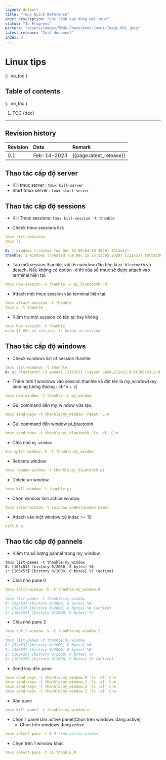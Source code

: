 ```yaml
---
layout: default
title: "Tmux Quick Reference"
short_description: "Các lệnh hay dùng với tmux"
status: "In Progress"
picture: "assets/images/TMUX-Cheatsheet-Cover-Image.001.jpeg"
latest_release: "Init document"
index: 3
---
```


# Linux tips
{: .no_toc }

## Table of contents
{: .no_toc }

1. TOC
{:toc}

-----------------------------------

## Revision history

| Revision | Date          | Remark      |
|:---------|:------------- |:------------|
| 0.1      | Feb-14-2023   | {{page.latest_release}} |



## Thao tác cấp độ server

- Kill tmux server : `tmux kill-server`
- Start tmux server : `tmux start-server`

## Thao tác cấp độ sessions

- Kill Tmux sessions: `tmux kill-session -t thanhle`

- Check tmux sessions list:

```yaml
tmux list-sessions
tmux ls
---
0: 1 windows (created Tue Dec 15 09:04:58 2020) [211x53]
thanhle: 1 windows (created Tue Dec 15 16:52:05 2020) [211x53] (attached)
```

- Tạo mới session thanhle, với tên window đầu tiên là `pi_bluetooth`  và detach. Nếu không có option -d thì cửa sổ tmux sẽ được attach vào terminal hiện tại.

```yaml
tmux new-session -s thanhle -n pi_bluetooth -d
```

- Attach một tmux session vào terminal hiện tại.

```yaml
tmux attach-session -t thanhle
tmux a -t thanhle
```

- Kiểm tra một session có tồn tại hay không

```yaml
tmux has-session -t thanhle
echo $? #0: có session, 1: không có session
```

## Thao tác cấp độ windows

- Check windows list of session thanhle

```yaml
tmux list-windows -t thanhle
0: pi_bluetooth* (3 panes) [211x53] [layout ba54,211x53,0,0{105x53,0,0,3,105x53,106,0[105x26,106,0,4,105x26,106,27,5]}] @2 (active)
```

- Thêm mới 1 windows vào session thanhle và đặt tên là my_window(key binding tương đương : ctl^b + c)

```yaml
tmux new-window -t thanhle -n my_window
```
- Gửi command đến my_window vừa tạo.

```yaml
tmux send-keys -t thanhle:my_window 'reset' C-m
```
- Gửi command đến window pi_bluetooth

```yaml
tmux send-keys -t thanhle:pi_bluetooth 'ls -al' C-m
```
- Chia nhỏ `my_window`

```yaml
mux split-window -h -t thanhle:my_window
```
- Rename window

```yaml
tmux rename-window -t thanhle:pi_bluetooth pi
```
- Delete an window

```yaml
tmux kill-window -t thanhle:pi
```
- Chọn window làm actice window

```yaml
tmux selec-window -t [window index|window name]
```
- Attach vào một window có index >= 10

```yaml
ctrl b w
```

## Thao tác cấp độ pannels

- Kiểm tra số lượng pannel trong my_window

```console
tmux list-panes -t thanhle:my_window
0: [105x53] [history 0/2000, 0 bytes] %6
1: [105x53] [history 0/2000, 0 bytes] %7 (active)
```

- Chia nhỏ pane 0

```yaml
tmux split-window -h -t thanhle:my_window.0
...
tmux list-panes -t thanhle:my_window
0: [52x53] [history 0/2000, 0 bytes] %6
1: [52x53] [history 0/2000, 0 bytes] %8 (active)
2: [105x53] [history 0/2000, 0 bytes] %7
```
- Chia nhỏ pane 2

```yaml
tmux split-window -v -t thanhle:my_window.2
...
tmux list-panes -t thanhle:my_window
0: [52x53] [history 0/2000, 0 bytes] %6
1: [52x53] [history 0/2000, 0 bytes] %8
2: [105x26] [history 0/2000, 0 bytes] %7
3: [105x26] [history 0/2000, 0 bytes] %9 (active)
```
- Send key đến pane

```yaml
tmux send-keys -t thanhle:my_window.0 'ls -al' C-m
tmux send-keys -t thanhle:my_window.1 'ls -al' C-m
tmux send-keys -t thanhle:my_window.2 'ls -al' C-m
tmux send-keys -t thanhle:my_window.3 'ls -al' C-m
```
- Xóa pane

```yaml
tmux kill-panel -t thanhle:my_window.x
```
- Chọn 1 panel làm active panel(Chọn trên windows đang active)
  - Chọn trên windows đang active

```yaml
tmux select-pane -t 0 # trên active window
```
  - Chọn trên 1 window khác

```yaml
tmux select-pane -t s1:thanhle.0
```
